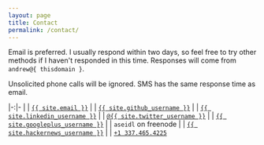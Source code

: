 ```yaml
---
layout: page
title: Contact
permalink: /contact/
---
```


Email is preferred.  I usually respond within two days, so feel free to try other methods if I haven't responded in this time.  Responses will come from `andrew@{ thisdomain }`.

Unsolicited phone calls will be ignored. SMS has the same response time as email.

|-:|-
| <i class="fa fa-envelope-o"></i> | <a href="mailto:{{ site.email }}">`{{ site.email }}`</a>
| <i class="fa fa-github"></i> | <a href="https://github.com/{{ site.github_username }}">`{{ site.github_username }}`</a>
| <i class="fa fa-linkedin"></i> | <a href="https://linkedin.com/in/{{ site.linkedin_username }}">`{{ site.linkedin_username }}`</a>
| <i class="fa fa-twitter"></i> | <a href="https://twitter.com/{{ site.twitter_username }}">`@{{ site.twitter_username }}`</a>
| <i class="fa fa-google-plus"></i> | <a href="https://plus.google.com/{{ site.googleplus_username }}">`{{ site.googleplus_username }}`</a>
| <i class="fa fa-slack"></i> | `aseidl` on freenode
| <i class="fa fa-hacker-news"></i> | <a href="https://news.ycombinator.com/user?id={{ site.hackernews_username }}">`{{ site.hackernews_username }}`</a>
| <i class="fa fa-phone"></i> | <a href="tel:+1337465HACK">`+1 337.465.4225`</a>

